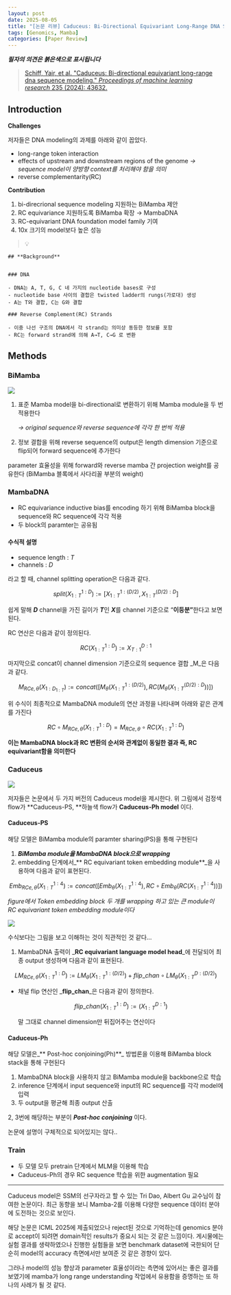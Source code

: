 ```yaml
---
layout: post
date: 2025-08-05
title: "[논문 리뷰] Caduceus: Bi-Directional Equivariant Long-Range DNA Sequence Modeling"
tags: [Genomics, Mamba]
categories: [Paper Review]
---
```


<span class="notion-red">_**필자의 의견은 붉은색으로 표시됩니다**_</span>


> [Schiff, Yair, et al. "Caduceus: Bi-directional equivariant long-range dna sequence modeling." ](https://pmc.ncbi.nlm.nih.gov/articles/PMC12189541/)[_Proceedings of machine learning research_](https://pmc.ncbi.nlm.nih.gov/articles/PMC12189541/)[ 235 (2024): 43632.](https://pmc.ncbi.nlm.nih.gov/articles/PMC12189541/)



## Introduction


**Challenges**


저자들은 DNA modeling의 과제를 아래와 같이 꼽았다.

- long-range token interaction
- effects of upstream and downstream regions of the genome 
_→ sequence model이 양방향 context를 처리해야 함을 의미_
- reverse complementarity(RC)

**Contribution**

1. bi-direcrional sequence modeling 지원하는 BiMamba 제안
1. RC equivariance 지원하도록 BiMamba 확장 → MambaDNA
1. RC-equivariant DNA foundation model family 기여
1. 10x 크기의 model보다 높은 성능

> 💡 


	## **Background**


	### DNA

	- DNA는 A, T, G, C 네 가지의 nucleotide bases로 구성
	- nucleotide base 사이의 결합은 twisted ladder의 rungs(가로대) 생성
	- A는 T와 결합, C는 G와 결합

	### Reverse Complement(RC) Strands

	- 이중 나선 구조의 DNA에서 각 strand는 의미상 동등한 정보를 포함
	- RC는 forward strand에 의해 A→T, C→G 로 변환


## Methods



### BiMamba


![](https://prod-files-secure.s3.us-west-2.amazonaws.com/542b861c-36a8-4051-84e5-8804b6728dba/2c247d59-7815-4980-99f0-8f0d21f445a7/image.png?X-Amz-Algorithm=AWS4-HMAC-SHA256&X-Amz-Content-Sha256=UNSIGNED-PAYLOAD&X-Amz-Credential=ASIAZI2LB466Y7WIGHV2%2F20250811%2Fus-west-2%2Fs3%2Faws4_request&X-Amz-Date=20250811T004632Z&X-Amz-Expires=3600&X-Amz-Security-Token=IQoJb3JpZ2luX2VjEKf%2F%2F%2F%2F%2F%2F%2F%2F%2F%2FwEaCXVzLXdlc3QtMiJGMEQCIEkYPOdQf%2BgQJUVXCwPDDaW3V40IkyWY2Akz9P39QNY6AiA2PkpU%2F8uRUX%2BSm%2F9VbeK1G%2BVvaSz%2Bqk%2BdCxu2jcfPrCqIBAjg%2F%2F%2F%2F%2F%2F%2F%2F%2F%2F8BEAAaDDYzNzQyMzE4MzgwNSIMOIckheVsy37hFEyoKtwDSnt913w08ytiEQxpSRW4oFermbdFyYoIjkU0HeYDaSswgq9O4lMwoTxAAXlTNtkbIfIgBK%2Fqw5uNSsjB4J%2F5%2BITj97im2o%2FxrNKU7mTsZTf3EZ2PY4QoxmtZ%2FN1g6BwwHjRtWe7iNVETGmccccKf4ZLbv1sV5kvfWuhMzTtBEuzi2AfuagxYJN1M%2BI1RdXeax7hOhJBBxO5%2B4Jh0QD8FIDQyF11VDXh44DZtYvFaDR%2BuOfTIkfI%2FSYo3vlRrpjb29sLWQK43mLMN%2FaW0QY28j5RLLjBgGnewwy7RyjE1kdYAjhWMhfOjEujrsbeoiaV5C%2F01%2BYj7mO9RwGyqqvtb3UevrAtJlR6nfUfn0GAXTxhd8pCNtozJc191jBmN0Utrv1NYxWwMRQtJhvId%2BQsTnmgrP7qsFvkPA%2FADtxlUZGhJhVWBOqbBmDTh1kYSpOwJadpbMyNOeNFtuQAxy3n1FdwCmYrwtdzuJQb5jIm%2Bkkra8%2FW1d3x07BNCuA8gNQ5Zx9m8TB4c294WosuOHCMaZ3bI2zieXRnm1LfPFI9kCtXYyeA7uaIl8bAx7FpIurCM8Uza6OpmzkhRdBE6HsQJMIw%2FQDiXHWjwYIU0cu%2FmCDWGvLgUWDHrrJrhBVgwxMHkxAY6pgFHfAmaGuXpj6oLP36bQxfJqf255SH7VH6CwNilAjL667acnuvEzsE4EGDLzKJA7giSdARmRy3AD7sebTP%2FBhTtHND2RhPbD0%2B5O6J7ebUHE9AwLqQwYVK%2FWkbMqk8RsIBcG8o42NYb6KIu9vJff%2FuyxT3vo5hMUJUO1ZOe1dMkjTrGWtM1nYN%2FC9WMu7NL4xqEyiKYklc3M0X%2BG08ryyqEKoJl%2FTBv&X-Amz-Signature=342133d30ac9c666d44724ea47b0ae4ccff7d0afe77b06daa578983dc15cccb5&X-Amz-SignedHeaders=host&x-amz-checksum-mode=ENABLED&x-id=GetObject)

1. 표준 Mamba model을 bi-directional로 변환하기 위해 Mamba module을 두 번 적용한다

	_→ original sequence와 reverse sequence에 각각 한 번씩 적용_

1. 정보 결합을 위해 reverse sequence의 output은 length dimension 기준으로 flip되어 forward sequence에 추가한다

parameter 효율성을 위해 forward와 reverse mamba 간 projection weight를 공유한다 (BiMamba 블록에서 사다리꼴 부분의 weight)



### MambaDNA

- RC equivariance inductive bias를 encoding 하기 위해 BiMamba block을 sequence와 RC sequence에 각각 적용
- 두 block의 paramter는 공유됨


#### 수식적 설명

- sequence length : _T_
- channels : _D_

라고 할 때,  channel splitting operation은 다음과 같다.


$$
split(X^{1:D}_{1:T}):=[X^{1:(D/2)}_{1:T},X^{(D/2):D}_{1:T}]
$$


<span class="notion-red">쉽게 말해 </span><span class="notion-red">_**D**_</span><span class="notion-red"> channel을 가진 길이가 </span><span class="notion-red">_**T**_</span><span class="notion-red">인 </span><span class="notion-red">_**X**_</span><span class="notion-red">를 channel 기준으로 “</span><span class="notion-red">**이등분”**</span><span class="notion-red">한다고 보면 된다.</span>


RC 연산은 다음과 같이 정의된다.


$$
RC(X^{1:D}_{1:T}):=X^{D:1}_{T:1}
$$


마지막으로 concat이 channel dimension 기준으로의 sequence 결합 _M_은 다음과 같다.


$$
M_{RCe,\theta}(X_{1:D_{1:T}}):=concat([M_{\theta}(X^{1:(D/2)}_{1:T}),RC(M_{\theta}(X^{(D/2):D}_{1:T}))])
$$


위 수식이 최종적으로 MambaDNA module의 연산 과정을 나타내며 아래와 같은 관계를 가진다


$$
RC\circ M_{RCe,\theta}(X^{1:D}_{1:T}) = M_{RCe,\theta} \circ RC(X^{1:D}_{1:T})
$$


**이는 MambaDNA block과 RC 변환의 순서와 관계없이 동일한 결과 즉, RC equivariant함을 의미한다**



### Caduceus


![](https://prod-files-secure.s3.us-west-2.amazonaws.com/542b861c-36a8-4051-84e5-8804b6728dba/f94a60d7-8145-473b-aef9-7c68d3ec604a/image.png?X-Amz-Algorithm=AWS4-HMAC-SHA256&X-Amz-Content-Sha256=UNSIGNED-PAYLOAD&X-Amz-Credential=ASIAZI2LB466Y7WIGHV2%2F20250811%2Fus-west-2%2Fs3%2Faws4_request&X-Amz-Date=20250811T004633Z&X-Amz-Expires=3600&X-Amz-Security-Token=IQoJb3JpZ2luX2VjEKf%2F%2F%2F%2F%2F%2F%2F%2F%2F%2FwEaCXVzLXdlc3QtMiJGMEQCIEkYPOdQf%2BgQJUVXCwPDDaW3V40IkyWY2Akz9P39QNY6AiA2PkpU%2F8uRUX%2BSm%2F9VbeK1G%2BVvaSz%2Bqk%2BdCxu2jcfPrCqIBAjg%2F%2F%2F%2F%2F%2F%2F%2F%2F%2F8BEAAaDDYzNzQyMzE4MzgwNSIMOIckheVsy37hFEyoKtwDSnt913w08ytiEQxpSRW4oFermbdFyYoIjkU0HeYDaSswgq9O4lMwoTxAAXlTNtkbIfIgBK%2Fqw5uNSsjB4J%2F5%2BITj97im2o%2FxrNKU7mTsZTf3EZ2PY4QoxmtZ%2FN1g6BwwHjRtWe7iNVETGmccccKf4ZLbv1sV5kvfWuhMzTtBEuzi2AfuagxYJN1M%2BI1RdXeax7hOhJBBxO5%2B4Jh0QD8FIDQyF11VDXh44DZtYvFaDR%2BuOfTIkfI%2FSYo3vlRrpjb29sLWQK43mLMN%2FaW0QY28j5RLLjBgGnewwy7RyjE1kdYAjhWMhfOjEujrsbeoiaV5C%2F01%2BYj7mO9RwGyqqvtb3UevrAtJlR6nfUfn0GAXTxhd8pCNtozJc191jBmN0Utrv1NYxWwMRQtJhvId%2BQsTnmgrP7qsFvkPA%2FADtxlUZGhJhVWBOqbBmDTh1kYSpOwJadpbMyNOeNFtuQAxy3n1FdwCmYrwtdzuJQb5jIm%2Bkkra8%2FW1d3x07BNCuA8gNQ5Zx9m8TB4c294WosuOHCMaZ3bI2zieXRnm1LfPFI9kCtXYyeA7uaIl8bAx7FpIurCM8Uza6OpmzkhRdBE6HsQJMIw%2FQDiXHWjwYIU0cu%2FmCDWGvLgUWDHrrJrhBVgwxMHkxAY6pgFHfAmaGuXpj6oLP36bQxfJqf255SH7VH6CwNilAjL667acnuvEzsE4EGDLzKJA7giSdARmRy3AD7sebTP%2FBhTtHND2RhPbD0%2B5O6J7ebUHE9AwLqQwYVK%2FWkbMqk8RsIBcG8o42NYb6KIu9vJff%2FuyxT3vo5hMUJUO1ZOe1dMkjTrGWtM1nYN%2FC9WMu7NL4xqEyiKYklc3M0X%2BG08ryyqEKoJl%2FTBv&X-Amz-Signature=5d9165d593a813578ae468f9395c2f379c4cc02d35aac92fa315aec04d8a94c5&X-Amz-SignedHeaders=host&x-amz-checksum-mode=ENABLED&x-id=GetObject)


저자들은 논문에서 두 가지 버전의 Caduceus model을 제시한다. 위 그림에서 검정색 flow가 **Caduceus-PS, **하늘색 flow가 **Caduceus-Ph model** 이다.



#### Caduceus-PS


해당 모델은 BiMamba module의 paramter sharing(PS)을 통해 구현된다

1. _**BiMamba module을 MambaDNA block으로 wrapping**_
1. embedding 단계에서_** RC equivariant token embedding module**_을 사용하며 다음과 같이 표현된다.

$$
Emb_{RCe,\theta}(X^{1:4}_{1:T}):=concat([Emb_{\theta}(X^{1:4}_{1:T}),RC \circ Emb_{\theta}(RC(X^{1:4}_{1:T}))])
$$


_figure에서 Token embedding block 두 개를 wrapping 하고 있는 큰 module이 RC equivariant token embedding module이다_


![](https://prod-files-secure.s3.us-west-2.amazonaws.com/542b861c-36a8-4051-84e5-8804b6728dba/b175e4da-71eb-4e91-8c23-a06dabe673c9/image.png?X-Amz-Algorithm=AWS4-HMAC-SHA256&X-Amz-Content-Sha256=UNSIGNED-PAYLOAD&X-Amz-Credential=ASIAZI2LB466Y7WIGHV2%2F20250811%2Fus-west-2%2Fs3%2Faws4_request&X-Amz-Date=20250811T004633Z&X-Amz-Expires=3600&X-Amz-Security-Token=IQoJb3JpZ2luX2VjEKf%2F%2F%2F%2F%2F%2F%2F%2F%2F%2FwEaCXVzLXdlc3QtMiJGMEQCIEkYPOdQf%2BgQJUVXCwPDDaW3V40IkyWY2Akz9P39QNY6AiA2PkpU%2F8uRUX%2BSm%2F9VbeK1G%2BVvaSz%2Bqk%2BdCxu2jcfPrCqIBAjg%2F%2F%2F%2F%2F%2F%2F%2F%2F%2F8BEAAaDDYzNzQyMzE4MzgwNSIMOIckheVsy37hFEyoKtwDSnt913w08ytiEQxpSRW4oFermbdFyYoIjkU0HeYDaSswgq9O4lMwoTxAAXlTNtkbIfIgBK%2Fqw5uNSsjB4J%2F5%2BITj97im2o%2FxrNKU7mTsZTf3EZ2PY4QoxmtZ%2FN1g6BwwHjRtWe7iNVETGmccccKf4ZLbv1sV5kvfWuhMzTtBEuzi2AfuagxYJN1M%2BI1RdXeax7hOhJBBxO5%2B4Jh0QD8FIDQyF11VDXh44DZtYvFaDR%2BuOfTIkfI%2FSYo3vlRrpjb29sLWQK43mLMN%2FaW0QY28j5RLLjBgGnewwy7RyjE1kdYAjhWMhfOjEujrsbeoiaV5C%2F01%2BYj7mO9RwGyqqvtb3UevrAtJlR6nfUfn0GAXTxhd8pCNtozJc191jBmN0Utrv1NYxWwMRQtJhvId%2BQsTnmgrP7qsFvkPA%2FADtxlUZGhJhVWBOqbBmDTh1kYSpOwJadpbMyNOeNFtuQAxy3n1FdwCmYrwtdzuJQb5jIm%2Bkkra8%2FW1d3x07BNCuA8gNQ5Zx9m8TB4c294WosuOHCMaZ3bI2zieXRnm1LfPFI9kCtXYyeA7uaIl8bAx7FpIurCM8Uza6OpmzkhRdBE6HsQJMIw%2FQDiXHWjwYIU0cu%2FmCDWGvLgUWDHrrJrhBVgwxMHkxAY6pgFHfAmaGuXpj6oLP36bQxfJqf255SH7VH6CwNilAjL667acnuvEzsE4EGDLzKJA7giSdARmRy3AD7sebTP%2FBhTtHND2RhPbD0%2B5O6J7ebUHE9AwLqQwYVK%2FWkbMqk8RsIBcG8o42NYb6KIu9vJff%2FuyxT3vo5hMUJUO1ZOe1dMkjTrGWtM1nYN%2FC9WMu7NL4xqEyiKYklc3M0X%2BG08ryyqEKoJl%2FTBv&X-Amz-Signature=a0ce103dad54f060634c803c2f8e55ef781f05d380168f00c5b625695414509a&X-Amz-SignedHeaders=host&x-amz-checksum-mode=ENABLED&x-id=GetObject)


<span class="notion-red">수식보다는 그림을 보고 이해하는 것이 직관적인 것 같다…</span>

1. MambaDNA 출력이 _**RC equivariant language model head**_에 전달되어 최종 output 생성하며 다음과 같이 표현된다.

$$
LM_{RCe,\theta}(X^{1:D}_{1:T}):= LM_{\theta}(X^{1:(D/2)}_{1:T})+flip\_chan\circ LM_{\theta}(X^{D:(D/2)}_{1:T})
$$

- 채널 flip 연산인 _**flip\_chan**_은 다음과 같이 정의한다.

	$$
	flip\_chan(X^{1:D}_{1:T}):=(X^{D:1}_{1:T})
	$$


	말 그대로 channel dimension만 뒤집어주는 연산이다



#### Caduceus-Ph


해당 모델은_** Post-hoc conjoining(Ph)**_ 방법론을 이용해 BiMamba block stack을 통해 구현된다

1. MambaDNA block을 사용하지 않고 BiMamba module을 backbone으로 학습
1. inference 단계에서 input sequence와 input의 RC sequence를 각각 model에 입력
1. 두 output을 평균해 최종 output 산출

2, 3번에 해당하는 부분이 _**Post-hoc conjoining**_ 이다.


<span class="notion-red">논문에 설명이 구체적으로 되어있지는 않다..</span>



### Train

- 두 모델 모두 pretrain 단계에서 MLM을 이용해 학습
- Caduceus-Ph의 경우 RC sequence 학습을 위한 augmentation 필요

---


<span class="notion-red">Caduceus model은 SSM의 선구자라고 할 수 있는 Tri Dao, Albert Gu 교수님이 참여한 논문이다. 최근 동향을 보니 Mamba-2를 이용해 다양한 sequence 데이터 분야에 도전하는 것으로 보인다.</span>


<span class="notion-red">해당 논문은 ICML 2025에 제출되었으나 reject된 것으로 기억하는데 genomics 분야로 accept이 되려면 domain적인 results가 중요시 되는 것 같은 느낌이다. 게시물에는 실험 결과를 생략하였으나 진행한 실험들을 보면 benchmark dataset에 국한되어 단순히 model의 accuracy 측면에서만 보여준 것 같은 경향이 있다.</span>


<span class="notion-red">그러나 model의 성능 향상과 parameter 효율성이라는 측면에 있어서는 좋은 결과를 보였기에 mamba가 long range understanding 작업에서 유용함을 증명하는 또 하나의 사례가 될 것 같다.</span>

